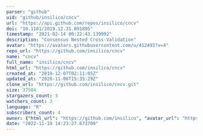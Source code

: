 ```yaml
---
parser: "github"
uid: "github/insilico/cncv"
url: "https://api.github.com/repos/insilico/cncv"
doi: "10.1101/2019.12.31.891895"
timestamp: "2021-02-14 00:22:43.139992"
description: "Consensus Nested Cross-Validation"
avatar: "https://avatars.githubusercontent.com/u/412493?v=4"
repo_url: "https://github.com/insilico/cncv"
name: "cncv"
full_name: "insilico/cncv"
html_url: "https://github.com/insilico/cncv"
created_at: "2019-12-07T02:11:05Z"
updated_at: "2020-11-06T15:35:29Z"
clone_url: "https://github.com/insilico/cncv.git"
size: 37504
stargazers_count: 3
watchers_count: 3
language: "R"
subscribers_count: 4
owner: {"html_url": "https://github.com/insilico", "avatar_url": "https://avatars.githubusercontent.com/u/412493?v=4", "login": "insilico", "type": "Organization"}
date: "2022-11-19 14:23:27.673709"
---
```

